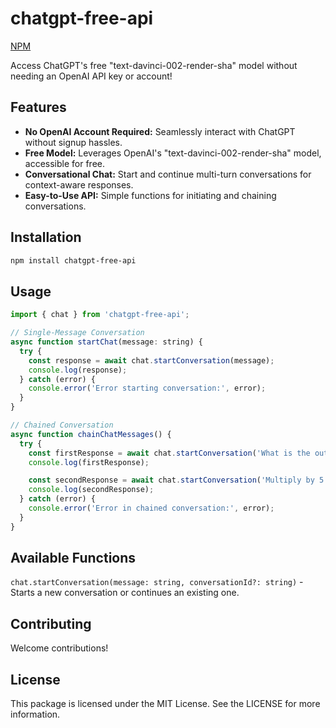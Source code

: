 # chatgpt-free-api

[NPM](https://www.npmjs.com/package/chatgpt-free-api)

Access ChatGPT's free "text-davinci-002-render-sha" model without needing an OpenAI API key or account!

## Features

- **No OpenAI Account Required:** Seamlessly interact with ChatGPT without signup hassles.
- **Free Model:** Leverages OpenAI's "text-davinci-002-render-sha" model, accessible for free.
- **Conversational Chat:** Start and continue multi-turn conversations for context-aware responses.
- **Easy-to-Use API:** Simple functions for initiating and chaining conversations.

## Installation

```bash
npm install chatgpt-free-api
```

## Usage

```js
import { chat } from 'chatgpt-free-api';

// Single-Message Conversation
async function startChat(message: string) {
  try {
    const response = await chat.startConversation(message);
    console.log(response);
  } catch (error) {
    console.error('Error starting conversation:', error);
  }
}

// Chained Conversation
async function chainChatMessages() {
  try {
    const firstResponse = await chat.startConversation('What is the output of 10 + 20?');
    console.log(firstResponse);

    const secondResponse = await chat.startConversation('Multiply by 5', firstResponse.conversation_id);
    console.log(secondResponse);
  } catch (error) {
    console.error('Error in chained conversation:', error);
  }
}
```

## Available Functions

`chat.startConversation(message: string, conversationId?: string)` - Starts a new conversation or continues an existing one.

## Contributing

Welcome contributions!

## License

This package is licensed under the MIT License. See the LICENSE for more information.
